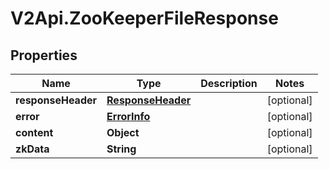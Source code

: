 # V2Api.ZooKeeperFileResponse

## Properties

Name | Type | Description | Notes
------------ | ------------- | ------------- | -------------
**responseHeader** | [**ResponseHeader**](ResponseHeader.md) |  | [optional] 
**error** | [**ErrorInfo**](ErrorInfo.md) |  | [optional] 
**content** | **Object** |  | [optional] 
**zkData** | **String** |  | [optional] 


